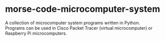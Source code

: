 # morse-code-microcomputer-system
A collection of microcomputer system programs written in Python. Programs can be used in Cisco Packet Tracer (virtual microcomputer) or Raspberry Pi microcomputers. 
